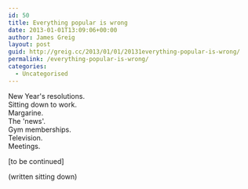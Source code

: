 ```yaml
---
id: 50
title: Everything popular is wrong
date: 2013-01-01T13:09:06+00:00
author: James Greig
layout: post
guid: http://greig.cc/2013/01/01/20131everything-popular-is-wrong/
permalink: /everything-popular-is-wrong/
categories:
  - Uncategorised
---
```

<p class="text-align-center">New Year's resolutions.<br>Sitting down to work.<br>Margarine.<br>The 'news'.<br><span style="letter-spacing: normal;">Gym memberships.<br></span>Television.<br>Meetings.</p><p class="text-align-center">[to be continued]</p><p class="text-align-center">(written sitting down)</p>